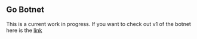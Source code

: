 ## Go Botnet

This is a current work in progress. If you want to check out v1 of the botnet here is the [link](https://github.com/rodzzlessa24/botnet/tree/master)
